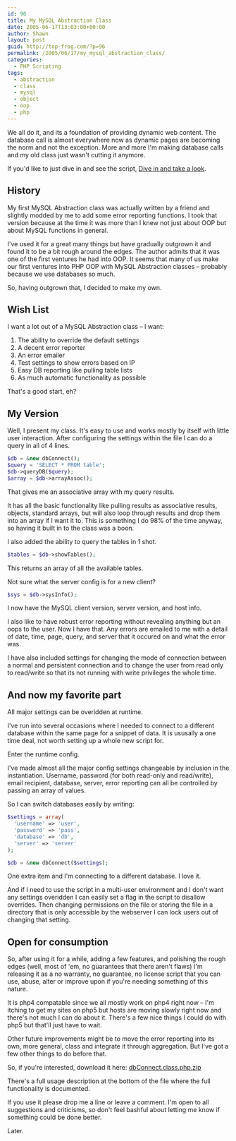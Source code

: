 ```yaml
---
id: 96
title: My MySQL Abstraction Class
date: 2005-06-17T13:03:00+00:00
author: Shawn
layout: post
guid: http://top-frog.com/?p=96
permalink: /2005/06/17/my_mysql_abstraction_class/
categories:
  - PHP Scripting
tags:
  - abstraction
  - class
  - mysql
  - object
  - oop
  - php
---
```

We all do it, and its a foundation of providing dynamic web content. The database call is almost everywhere now as dynamic pages are becoming the norm and not the exception. More and more I'm making database calls and my old class just wasn't cutting it anymore.

<!--more-->

If you'd like to just dive in and see the script, [Dive in and take a look](/files/scripts/dbConnect.class.phps).

## History

My first MySQL Abstraction class was actually written by a friend and slightly modded by me to add some error reporting functions. I took that version because at the time it was more than I knew not just about OOP but about MySQL functions in general.

I've used it for a great many things but have gradually outgrown it and found it to be a bit rough around the edges. The author admits that it was one of the first ventures he had into OOP. It seems that many of us make our first ventures into PHP OOP with MySQL Abstraction classes – probably because we use databases so much.

So, having outgrown that, I decided to make my own.

## Wish List

I want a lot out of a MySQL Abstraction class – I want:

  1. The ability to override the default settings 
  2. A decent error reporter 
  3. An error emailer 
  4. Test settings to show errors based on IP 
  5. Easy DB reporting like pulling table lists 
  6. As much automatic functionality as possible

That's a good start, eh?

## My Version

Well, I present my class. It's easy to use and works mostly by itself with little user interaction. After configuring the settings within the file I can do a query in all of 4 lines.

``` php
$db = &new dbConnect();
$query = 'SELECT * FROM table';
$db->queryDB($query);
$array = $db->arrayAssoc();
```

That gives me an associative array with my query results.

It has all the basic functionality like pulling results as associative results, objects, standard arrays, but will also loop through results and drop them into an array if I want it to. This is something I do 98% of the time anyway, so having it built in to the class was a boon.

I also added the ability to query the tables in 1 shot.

``` php
$tables = $db->showTables();
```

This returns an array of all the available tables.

Not sure what the server config is for a new client?

``` php
$sys = $db->sysInfo();
```

I now have the MySQL client version, server version, and host info.

I also like to have robust error reporting without revealing anything but an oops to the user. Now I have that. Any errors are emailed to me with a detail of date, time, page, query, and server that it occured on and what the error was.

I have also included settings for changing the mode of connection between a normal and persistent connection and to change the user from read only to read/write so that its not running with write privileges the whole time.

## And now my favorite part

All major settings can be overidden at runtime.

I've run into several occasions where I needed to connect to a different database within the same page for a snippet of data. It is ususally a one time deal, not worth setting up a whole new script for.

Enter the runtime config.

I've made almost all the major config settings changeable by inclusion in the instantiation. Username, password (for both read-only and read/write), email recipient, database, server, error reporting can all be controlled by passing an array of values.

So I can switch databases easily by writing:

``` php
$settings = array(
  'username' => 'user',
  'password' => 'pass',
  'database' => 'db',
  'server' => 'server'
);

$db = &new dbConnect($settings);
```

One extra item and I'm connecting to a different database. I love it.

And if I need to use the script in a multi-user environment and I don't want any settings overidden I can easily set a flag in the script to disallow overrides. Then changing permissions on the file or storing the file in a directory that is only accessible by the webserver I can lock users out of changing that setting.

## Open for consumption

So, after using it for a while, adding a few features, and polishing the rough edges (well, most of 'em, no guarantees that there aren't flaws) I'm releasing it as a no warranty, no guarantee, no license script that you can use, abuse, alter or improve upon if you're needing something of this nature.

It is php4 compatable since we all mostly work on php4 right now – I'm itching to get my sites on php5 but hosts are moving slowly right now and there's not much I can do about it. There's a few nice things I could do with php5 but that'll just have to wait. 

Other future improvements might be to move the error reporting into its own, more general, class and integrate it through aggregation. But I've got a few other things to do before that.

So, if you're interested, download it here: [dbConnect.class.php.zip](/dl/scripts/dbConnect.class.zip)

There's a full usage description at the bottom of the file where the full functionality is documented.

If you use it please drop me a line or leave a comment. I'm open to all suggestions and criticisms, so don't feel bashful about letting me know if something could be done better.

Later.